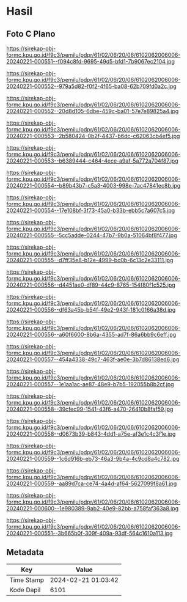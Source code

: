 # Hasil

## Foto C Plano

https://sirekap-obj-formc.kpu.go.id/f9c3/pemilu/pdpr/61/02/06/20/06/6102062006006-20240221-000551--f094c8fd-9695-49d5-bfd1-7b9067ec2104.jpg

https://sirekap-obj-formc.kpu.go.id/f9c3/pemilu/pdpr/61/02/06/20/06/6102062006006-20240221-000552--979a5d82-f0f2-4f65-ba08-62b709fd0a2c.jpg

https://sirekap-obj-formc.kpu.go.id/f9c3/pemilu/pdpr/61/02/06/20/06/6102062006006-20240221-000552--20d8d105-6dbe-459c-ba01-57e7e89825a4.jpg

https://sirekap-obj-formc.kpu.go.id/f9c3/pemilu/pdpr/61/02/06/20/06/6102062006006-20240221-000553--2b580424-0b2f-4437-b6dc-c62063cb4ef5.jpg

https://sirekap-obj-formc.kpu.go.id/f9c3/pemilu/pdpr/61/02/06/20/06/6102062006006-20240221-000553--b6389444-c464-4ece-a9af-5a772a704f87.jpg

https://sirekap-obj-formc.kpu.go.id/f9c3/pemilu/pdpr/61/02/06/20/06/6102062006006-20240221-000554--b89b43b7-c5a3-4003-998e-7ac47841ec8b.jpg

https://sirekap-obj-formc.kpu.go.id/f9c3/pemilu/pdpr/61/02/06/20/06/6102062006006-20240221-000554--17e108bf-3f73-45a0-b33b-ebb5c7a607c5.jpg

https://sirekap-obj-formc.kpu.go.id/f9c3/pemilu/pdpr/61/02/06/20/06/6102062006006-20240221-000555--5cc5adde-0244-47b7-9b0a-51064bf8f477.jpg

https://sirekap-obj-formc.kpu.go.id/f9c3/pemilu/pdpr/61/02/06/20/06/6102062006006-20240221-000555--d7ff35e8-b12e-4999-bc0b-6c13c2e33111.jpg

https://sirekap-obj-formc.kpu.go.id/f9c3/pemilu/pdpr/61/02/06/20/06/6102062006006-20240221-000556--d4451ae0-df89-44c9-8765-154f80f1c525.jpg

https://sirekap-obj-formc.kpu.go.id/f9c3/pemilu/pdpr/61/02/06/20/06/6102062006006-20240221-000556--df63a45b-b54f-49e2-943f-181c0166a38d.jpg

https://sirekap-obj-formc.kpu.go.id/f9c3/pemilu/pdpr/61/02/06/20/06/6102062006006-20240221-000556--a60f6600-8b6a-4355-ad7f-86a6bb9c6eff.jpg

https://sirekap-obj-formc.kpu.go.id/f9c3/pemilu/pdpr/61/02/06/20/06/6102062006006-20240221-000557--454a4338-49c7-463f-ae0e-3b7d86138ed6.jpg

https://sirekap-obj-formc.kpu.go.id/f9c3/pemilu/pdpr/61/02/06/20/06/6102062006006-20240221-000557--1e1aa1ac-ae87-48e9-b7b5-192055b8b2cf.jpg

https://sirekap-obj-formc.kpu.go.id/f9c3/pemilu/pdpr/61/02/06/20/06/6102062006006-20240221-000558--39cfec99-1541-43f6-a470-26410b8faf59.jpg

https://sirekap-obj-formc.kpu.go.id/f9c3/pemilu/pdpr/61/02/06/20/06/6102062006006-20240221-000558--d0673b39-b843-4dd1-a75e-af3e1c4c3f1e.jpg

https://sirekap-obj-formc.kpu.go.id/f9c3/pemilu/pdpr/61/02/06/20/06/6102062006006-20240221-000559--1c6d916b-eb73-46a3-9b4a-4c9cd8a4c782.jpg

https://sirekap-obj-formc.kpu.go.id/f9c3/pemilu/pdpr/61/02/06/20/06/6102062006006-20240221-000559--aa89d7ca-ce74-4a4d-af64-5627099f8a61.jpg

https://sirekap-obj-formc.kpu.go.id/f9c3/pemilu/pdpr/61/02/06/20/06/6102062006006-20240221-000600--1e980389-9ab2-40e9-82bb-a758faf363a8.jpg

https://sirekap-obj-formc.kpu.go.id/f9c3/pemilu/pdpr/61/02/06/20/06/6102062006006-20240221-000551--3b665b0f-309f-409a-93df-564c1610a113.jpg


## Metadata

| Key        | Value               |
| ---------- | ------------------- |
| Time Stamp | 2024-02-21 01:03:42 |
| Kode Dapil | 6101                |



